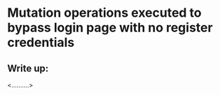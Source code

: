# Mutation operations executed to bypass login page with no register credentials
## Write up:
<..........>